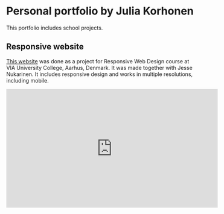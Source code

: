 # Personal portfolio by Julia Korhonen
This portfolio includes school projects. 
## Responsive website
[This website](https://juliakorhonen.github.io/Responsive-website) was done as a project for Responsive Web Design course at VIA University College, Aarhus, Denmark. It was made together with Jesse Nukarinen. It includes responsive design and works in multiple resolutions, including mobile. 

<iframe width="560" height="315" src="https://www.youtube.com/embed/EWi6ppZviQc" frameborder="0" allow="accelerometer; autoplay; encrypted-media; gyroscope; picture-in-picture" allowfullscreen></iframe>
